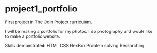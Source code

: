 # project1_portfolio
First project in The Odin Project curriculum. 

I will be making a portfolio for my photos.
I do photography and would like to make a portfolio website.

Skills demonstrated:
    HTML
    CSS
    FlexBox
    Problem solving
    Researching
